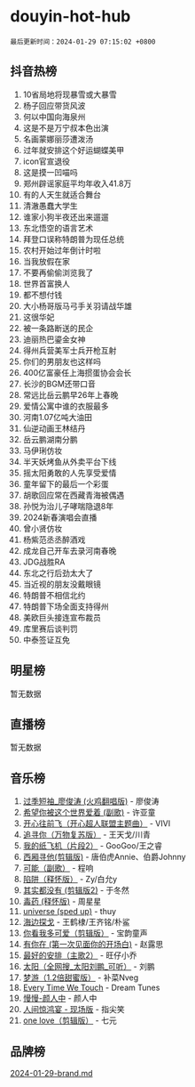 # douyin-hot-hub

`最后更新时间：2024-01-29 07:15:02 +0800`

## 抖音热榜

1. 10省局地将现暴雪或大暴雪
1. 杨子回应带货风波
1. 何以中国向海泉州
1. 这是不是万宁叔本色出演
1. 名画蒙娜丽莎遭泼汤
1. 过年就安排这个好运蝴蝶美甲
1. icon官宣退役
1. 这是摸一凹喵吗
1. 郑州辟谣家庭平均年收入41.8万
1. 有的人天生就适合舞台
1. 清澈愚蠢大学生
1. 谁家小狗半夜还出来遛遛
1. 东北悟空的语言艺术
1. 拜登口误称特朗普为现任总统
1. 农村开始过年倒计时啦
1. 当我放假在家
1. 不要再偷偷浏览我了
1. 世界首富换人
1. 都不想付钱
1. 大小杨哥版马弓手关羽请战华雄
1. 这很华妃
1. 被一条路断送的民企
1. 迪丽热巴鎏金女神
1. 得州兵营美军士兵开枪互射
1. 你们的男朋友也这样吗
1. 400亿富豪任上海掼蛋协会会长
1. 长沙的BGM还带口音
1. 常远比岳云鹏早26年上春晚
1. 爱情公寓中谁的衣服最多
1. 河南1.07亿吨大油田
1. 仙逆动画王林结丹
1. 岳云鹏湖南分鹏
1. 马伊琍仿妆
1. 半天妖烤鱼从外卖平台下线
1. 摇太阳勇敢的人先享受爱情
1. 童年留下的最后一个彩蛋
1. 胡歌回应常在西藏青海被偶遇
1. 孙悦为治儿子哮喘隐退8年
1. 2024新春演唱会直播
1. 曾小贤仿妆
1. 杨紫范丞丞醉酒戏
1. 成龙自己开车去录河南春晚
1. JDG战胜RA
1. 东北之行后劲太大了
1. 当近视的朋友没戴眼镜
1. 特朗普不相信北约
1. 特朗普下场全面支持得州
1. 美欧巨头接连宣布裁员
1. 库里赛后谈判罚
1. 中泰签证互免

## 明星榜

暂无数据

## 直播榜

暂无数据

## 音乐榜

1. [过季短袖_廖俊涛 (火鸡翻唱版)](https://sf86-cdn-tos.douyinstatic.com/obj/tos-cn-ve-2774/ogQVJl0tRBKxQgZji7YClFEBrVDeHpPTWfCZbQ) - 廖俊涛
1. [希望你被这个世界爱着 (副歌)](https://sf3-cdn-tos.douyinstatic.com/obj/tos-cn-ve-2774/oUHCmWQfZlE3QQBKBeD8rCFLpJzPgCpImhsxMt) - 许亚童
1. [开心往前飞（开心超人联盟主题曲）](https://sf86-cdn-tos.douyinstatic.com/obj/tos-cn-ve-2774/9d8fb7c82cf1421fb93a9fe925275e0a) - VIVI
1. [追寻你（万物复苏版）](https://sf86-cdn-tos.douyinstatic.com/obj/tos-cn-ve-2774/oYeAZJsbjIDit9APmBg8u6uDUQnHmoCf3gbo74) - 王天戈/川青
1. [我的纸飞机（片段2）](https://sf3-cdn-tos.douyinstatic.com/obj/tos-cn-ve-2774/oM2ZrKcg2CD5AeRB2gkeXOFB1IxAGJdZPazYHf) - GooGoo/王之睿
1. [西厢寻他(剪辑版)](https://sf86-cdn-tos.douyinstatic.com/obj/tos-cn-ve-2774/oUsAVfAQKlRNxEv5qxvIB8o5qmIWUcXbzJKJhw) - 唐伯虎Annie、伯爵Johnny
1. [可能（副歌）](https://sf5-hl-cdn-tos.douyinstatic.com/obj/tos-cn-ve-2774/cde1731888894259b333569393c2fb51) - 程响
1. [陷阱（释怀版）](https://sf86-cdn-tos.douyinstatic.com/obj/tos-cn-ve-2774/oE8C21LeZrzKLDFfQYgMzx4GAIHageG5IzayY7) - Zy/白允y
1. [其实都没有 (剪辑版2)](https://sf86-cdn-tos.douyinstatic.com/obj/tos-cn-ve-2774/oEBNQenHZtBhxYjGgUDQk0BCHTigQafgFlbQ7k) - 于冬然
1. [毒药 (释怀版)](https://sf86-cdn-tos.douyinstatic.com/obj/tos-cn-ve-2774/oYILMEAzspdZBIzy4frJNB8ZHPHWAhiwowd4Ad) - 周星星
1. [universe (sped up)](https://sf3-cdn-tos.douyinstatic.com/obj/tos-cn-ve-2774/oIQnurQLDCsdYeegkM4CKuVb23MZBXtX6QB8bv) - thuy
1. [海边探戈](https://sf86-cdn-tos.douyinstatic.com/obj/tos-cn-ve-2774/os9gE0VQCGqt6VQkZDyBBYvfSDY0QFe3vVmubn) - 王鹤棣/王齐铭/朴鲨
1. [你看我多可爱（剪辑版）](https://sf86-cdn-tos.douyinstatic.com/obj/tos-cn-ve-2774/018d241ee66a4a189b2fa9ea2fe3363d) - 宝韵童声
1. [有你在 (第一次见面你的开场白)](https://sf3-cdn-tos.douyinstatic.com/obj/tos-cn-ve-2774/oAthrQ3ClJBfI57uBoFEgNDYtNCZ0TSYQQfxQ0) - 赵露思
1. [最好的安排（主歌2）](https://sf3-cdn-tos.douyinstatic.com/obj/tos-cn-ve-2774/oMMZX1DuHpMwgoDztBmZswgQnbCeeANZxBHkFY) - 旺仔小乔
1. [太阳（全网搜_太阳刘鹏_可听）](https://sf6-cdn-tos.douyinstatic.com/obj/tos-cn-ve-2774/ogWbyIQnlBFImVbeDocRdCIYtBHlbJXgfZMvgz) - 刘鹏
1. [梦游（1.2倍甜蜜版）](https://sf86-cdn-tos.douyinstatic.com/obj/tos-cn-ve-2774/o4gyAUm8hwufoEABmwVIiQtHsFuGzAEEWtNMzo) - 补菜Nveg
1. [Every Time We Touch](https://sf3-cdn-tos.douyinstatic.com/obj/tos-cn-ve-2774/ogN6lUKQeBBfEVhIOMikG1CcJjugxk1tztZyhP) - Dream Tunes
1. [慢慢-颜人中](https://sf86-cdn-tos.douyinstatic.com/obj/tos-cn-ve-2774/ocjHNfBXdBxQNC8ZGAeoLMFTUgtBg8bkExunDC) - 颜人中
1. [人间惊鸿宴 - 现场版](https://sf3-cdn-tos.douyinstatic.com/obj/tos-cn-ve-2774/osF4mrPePAf2Yv8Wfr5fATCHZwL5h1QiGQAKwz) - 指尖笑
1. [one love（剪辑版）](https://sf86-cdn-tos.douyinstatic.com/obj/tos-cn-ve-2774/o4utbbKzHedACBQ0bkG7ZBgUvDQzbBDnYd1f1k) - 七元

## 品牌榜

[2024-01-29-brand.md](2024-01-29-brand.md)
